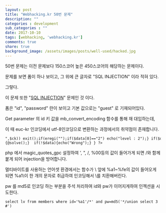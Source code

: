 ```yaml
---
layout: post
title: "Webhacking.kr 50번 문제"
description: ""
categories : development
sub_categories : ""
date: 2017-10-10
tags: [webhacking, 'webhacking.kr']
comments: true
share: true
background_image: /assets/images/posts/well-used/hacked.jpg
---
```


50번 문제는 이전 문제보다 150스코어 높은 450스코어의 해당하는 문제이다.

문제를 보면 폼이 하나 보이고, 그 위에 큰 글자로 "SQL INJECTION" 이라 적혀 있다.

그렇다.

  

이 문제 또한 "[SQL
INJECTION](https://ko.wikipedia.org/wiki/SQL_%EC%82%BD%EC%9E%85)" 문제인 것 이다.

폼은 "id", "password" 란이 보이고 기본 값으로는 "guest" 로 기재되어있다.

  

Get parameter 의 id 키 값을 mb_convert_encoding 함수를 통해 재 대입하는데,

이 때 euc-kr 인코딩에서 utf-8인코딩으로 변환하는 과정에서의 취약점이 존재합니다.

  

    ",$ck)) exit();if(eregi("");if($data[0]=="2") echo("level : 2");} if($data[0]=="3"){@solve();}  if(!$data){echo("Wrong");} } ?>

  

  
php 에서 magic_quotes_gpc 설정하여 ', ", /, %00등의 값이 들어가게 되면 /와 함께 붙게 되어 injection을
방어합니다.

멀티바이트를 사용하는 언어셋 환경에서는 함수가 \ 앞에 %a1~%fe의 값이 들어오게 되면 %a1\이 한 개의 문자로 취급하여 인코딩해서
\를 치환해버린다.

  

pw 를 md5로 인코딩 하는 부분을 주석 처리하여 id와 pw가 이어지게하여 인젝션을 시도한다.

  

    select lv from members where id='%a1'/*' and pw=md5('*/union select 3 #') 

  


